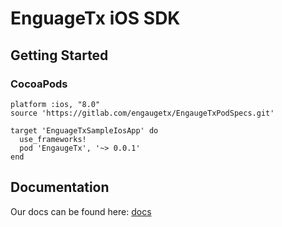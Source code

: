 # EnguageTx iOS SDK

## Getting Started

### CocoaPods
```
platform :ios, "8.0"
source 'https://gitlab.com/engaugetx/EngaugeTxPodSpecs.git'

target 'EnguageTxSampleIosApp' do
  use_frameworks!
  pod 'EngaugeTx', '~> 0.0.1'
end
```

## Documentation
Our docs can be found here: [docs](https://medullan.github.io/etx-sdk-ios/)
